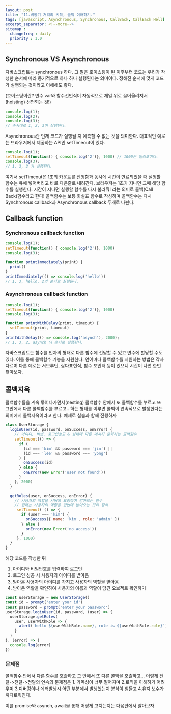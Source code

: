 ```yaml
---
layout: post
title: "11.비동기 처리의 시작, 콜백 이해하기."
tags: [javascript, Asynchronous, Synchronous, CallBack, CallBack Hell]
excerpt_separator: <!--more-->
sitemap :
  changefreq : daily
  priority : 1.0
---
```


## Synchronous VS Asynchronous

자바스크립트는 synchronous 하다. 그 말은 호이스팅이 된 이후부터 코드는 우리가 작성한 순서에 따라 동기적으로 하나 하나 실행된다는 의미이다. <!--more--> 정해진 순서에 맞게 코드가 실행되는 것이라고 이해해도 좋다. 

(호이스팅이란? 변수 var와 함수선언식이 자동적으로 제일 위로 끌어올려져서(hoisting) 선언되는 것!) 



```javascript
console.log(1);
console.log(2);
console.log(3);
// 순서대로 1, 2, 3이 실행된다.
```



Asynchronous란 언제 코드가 실행될 지 예측할 수 없는 것을 의미한다. 대표적인 예로는 브라우저에서 제공하는 API인 setTimeout이 있다. 
```javascript
console.log(1);
setTimeout(function() { console.log('2')}, 1000) // 1000은 밀리초이다.
console.log(3);
// 1, 3, 2 가 실행된다.
```

여기서 setTimeout은 1초의 카운트를 진행함과 동시에 시간이 만료되었을 때 실행할 함수는 큐에 넣어버리고 바로 다음줄로 내려간다. 브라우저는 1초가 지나면 그때 해당 함수를 실행한다. 시간이 지나면 실행할 함수를 다시 불러줘! 라는 의미로 콜백(Call Back)함수라고 한다! 콜백함수는 보통 화살표 함수로 작성하며 콜백함수는 다시 Synchronous callback과 Asynchronous callback 두개로 나뉜다.



## Callback function

### Synchronous callback function

```javascript
console.log(1);
setTimeout(function() { console.log('2')}, 1000) 
console.log(3);

function printImmediately(print) {
  print()
}
printImmediately(() => console.log('hello'))
// 1, 3, hello, 2의 순서로 실행된다.
```

### Asynchronous callback function

```javascript
console.log(1);
setTimeout(function() { console.log('2')}, 1000) 
console.log(3);

function printWithDelay(print, timeout) {
  setTimeout(print, timeout)
}
printWithDelay(() => console.log('asynch'), 2000);
// 1, 3, 2, asynch 의 순서로 실행된다.
```

자바스크립트는 함수를 인자의 형태로 다른 함수에 전달할 수 있고 변수에 할당할 수도 있다. 이를 통해 콜백함수 기능을 지원한다. 언어마다 콜백함수를 지원하는 방법은 각자 다르며 다른 예로는 서브루틴, 람다표현식, 함수 포인터 등이 있으니 시간이 나면 한번 찾아보자. 

## 콜백지옥

콜백함수들을 계속 묶어나가면서(nesting) 콜백함수 안에서 또 콜백함수를 부르고 또 그안에서 다른 콜백함수를 부르고.. 하는 형태를 이루면 콜백이 연속적으로 발생한다는 의미에서 콜백지옥이라고 한다. 예제로 실습과 함께 진행하자

```javascript
class UserStorage {
  loginUser(id, password, onSuccess, onError) {
    // 아이디, 비번, 로그인성공 & 실패에 따른 메시지 출력하는 콜백함수
    setTimeout(() => {
      if (
        (id === 'kim' && password === 'jin') ||
        (id === 'lee' && password === 'yong')
      ) {
        onSuccess(id)
      } else {
        onError(new Error('user not found'))
      }
    }, 2000)
  }

  getRoles(user, onSuccess, onError) {
    // 사용자의 역할을 서버에 요청하여 받아오는 함수
    // 원래는 사용자의 역할을 한번에 받아오는 것이 정석 
     setTimeout( () => {
       if (user === 'kim') {
         onSuccess({ name: 'kim', role: 'admin' })
       } else {
         onError(new Error('no access'))
       }
     }, 1000)
  }
}
```



해당 코드를 작성한 뒤

1. 아이디와 비밀번호를 입력하여 로그인
2. 로그인 성공 시 사용자의 아이디를 받아옴
3. 받아온 사용자의 아이디를 가지고 사용자의 역할을 받아옴
4. 받아온 역할을 확인하여 사용자의 이름과 역할이 담긴 오브젝트 확인하기

```javascript
const userStorage = new UserStorage()
const id = prompt('enter your id')
const password = prompt('enter your password')
userStorage.loginUser(id, password, (user) => {
  userStorage.getRoles(
    user, userWithRole => {
      alert(`hello ${userWithRole.name}, role is ${userWithRole.role}`)
    }
  )
}, (error) => {
  console.log(error)
})
```

### 문제점

콜백함수 안에서 다른 함수를 호출하고 그 안에서 또 다른 콜백을 호출하고... 이렇게 전달->전달->전달의 연속의 문제점은 1. 가독성이 너무 떨어지며 2.로직을 이해하기 어려우며 3.디버깅이나 에러발생시 어떤 부분에서 발생했는지 분석이 힘들고 4.유지 보수가 까다로워진다. 

이를 promise와 asynch, await을 통해 어떻게 고치는지는 다음편에서 알아보자

